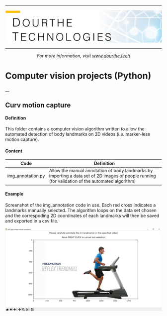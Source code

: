 ___

<a href='http://www.dourthe.tech'> <img src='Dourthe_Technologies_Headers.png' /></a>
___
<center><em>For more information, visit <a href='http://www.dourthe.tech'>www.dourthe.tech</a></em></center>

# Computer vision projects (Python)

__
## Curv motion capture

#### Definition
This folder contains a computer vision algorithm written to allow the automated detection of body landmarks on 2D videos (i.e. marker-less motion capture).

#### Content
    
| Code | Definition  |
| ---- |-------------|
| img\_annotation.py | Allow the manual annotation of body landmarks by importing a data set of 2D images of people running (for validation of the automated algorithm) |

#### Example

Screenshot of the img_annotation code in use. Each red cross indicates a landmarks manually selected. The algorithm loops on the data set chosen and the correspoding 2D coordinates of each landmarks will then be saved and exported in a csv file.

![Alt text](curv-motion-capture/img/img_annotation_example.jpg "Output sample")
